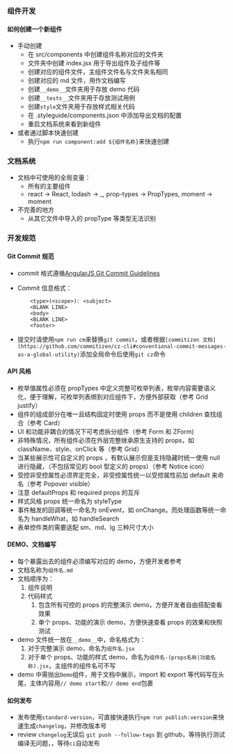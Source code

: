 ### 组件开发

#### 如何创建一个新组件

*   手动创建
    *   在 src/components 中创建组件名称对应的文件夹
    *   文件夹中创建 index.jsx 用于导出组件及子组件等
    *   创建对应的组件文件，主组件文件名与文件夹名相同
    *   创建对应的 md 文件，用作文档编写
    *   创建`__demo__`文件夹用于存放 demo 代码
    *   创建`__tests__`文件夹用于存放测试用例
    *   创建`style`文件夹用于存放样式相关代码
    *   在 .styleguide/components.json 中添加导出文档的配置
    *   重启文档系统来看到新组件
*   或者通过脚本快速创建
    *   执行`npm run component:add ${组件名称}`来快速创建

### 文档系统

*   文档中可使用的全局变量：
    *   所有的主要组件
    *   react -> React, lodash -> \_, prop-types -> PropTypes, moment -> moment
*   不完善的地方
    *   从其它文件中导入的 propType 等类型无法识别

### 开发规范

#### Git Commit 规范

*   commit 格式遵循[AngularJS Git Commit Guidelines](https://github.com/angular/angular.js/blob/master/DEVELOPERS.md#commits)
*   Commit 信息格式：

    ```vim
        <type>(<scope>): <subject>
        <BLANK LINE>
        <body>
        <BLANK LINE>
        <footer>
    ```

*   提交时请使用`npm run cm`来替换`git commit`，或者根据`[commitizen 文档](https://github.com/commitizen/cz-cli#conventional-commit-messages-as-a-global-utility)`添加全局命令后使用`git cz`命令

#### API 风格

*   枚举值属性必须在 propTypes 中定义完整可枚举列表，枚举内容需要语义化，便于理解，可枚举列表绑到对应组件下，方便外部获取（参考 Grid justify）
*   组件的组成部分在唯一且结构固定时使用 props 而不是使用 children 查找组合（参考 Card）
*   UI 和功能非耦合的情况下可考虑拆分组件（参考 Form 和 ZForm)
*   非特殊情况，所有组件必须在外层完整继承原生支持的 props，如 className、style、onClick 等（参考 Grid）
*   当某些展示性可自定义的 props ，有默认展示但是支持隐藏时统一使用 null 进行隐藏，（不包括常见的 bool 型定义的 props）（参考 Notice icon）
*   受控非受控属性必须界定完全，非受控属性统一以受控属性前加 default 来命名（参考 Popover visible）
*   注意 defaultProps 和 required props 的互斥
*   样式风格 props 统一命名为 styleType
*   事件触发的回调等统一命名为 onEvent，如 onChange。而处理函数等统一命名为 handleWhat，如 handleSearch
*   表单控件类的需要适配 sm、md、lg 三种尺寸大小

#### DEMO、文档编写

*   每个暴露出去的组件必须编写对应的 demo，方便开发者参考
*   文档名称为`组件名.md`
*   文档顺序为：
    1.  组件说明
    2.  代码样式
        1.  包含所有可控的 props 的完整演示 demo，方便开发者自由搭配查看效果
        2.  单个 props、功能的演示 demo，方便快速查看 props 的效果和快照测试
*   demo 文件统一放在`__demo__`中，命名格式为：
    1.  对于完整演示 demo，命名为`组件名.jsx`
    2.  对于单个 props、功能的样式 demo，命名为`组件名-(props名称|功能名称).jsx`，主组件的组件名可不写
*   demo 中需抛出`Demo`组件，用于文档中展示，import 和 export 等代码写在头尾，主体内容用`// demo start`和`// demo end`包裹

#### 如何发布

*   发布使用`standard-version`，可直接快速执行`npm run publish:version`来快速生成`changelog`，并修改版本号
*   review `changelog`无误后 `git push --follow-tags` 到 github，等待执行测试编译无问题，，等待`ci`自动发布
